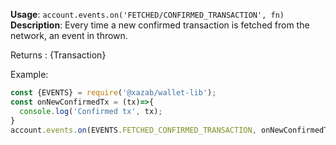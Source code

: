 **Usage**: `account.events.on('FETCHED/CONFIRMED_TRANSACTION', fn)`    
**Description**: Every time a new confirmed transaction is fetched from the network, an event in thrown.

Returns : {Transaction}

Example: 
```js
const {EVENTS} = require('@xazab/wallet-lib');
const onNewConfirmedTx = (tx)=>{
  console.log('Confirmed tx', tx);
}
account.events.on(EVENTS.FETCHED_CONFIRMED_TRANSACTION, onNewConfirmedTx);
```
